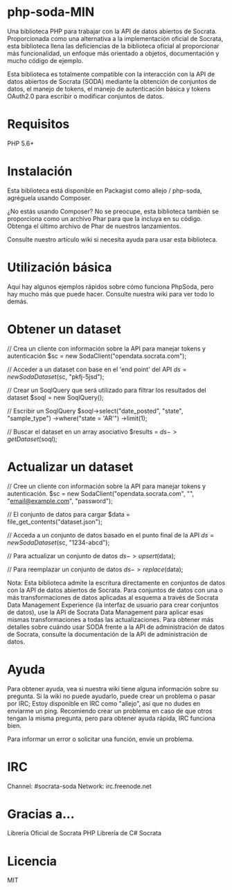 # php-soda-MIN

Una biblioteca PHP para trabajar con la API de datos abiertos de Socrata. Proporcionada como una alternativa a la implementación oficial de Socrata, esta biblioteca llena las deficiencias de la biblioteca oficial al proporcionar más funcionalidad, un enfoque más orientado a objetos, documentación y mucho código de ejemplo.

Esta biblioteca es totalmente compatible con la interacción con la API de datos abiertos de Socrata (SODA) mediante la obtención de conjuntos de datos, el manejo de tokens, el manejo de autenticación básica y tokens OAuth2.0 para escribir o modificar conjuntos de datos.

# Requisitos
PHP 5.6+

# Instalación
Esta biblioteca está disponible en Packagist como allejo / php-soda, agréguela usando Composer.

¿No estás usando Composer? No se preocupe, esta biblioteca también se proporciona como un archivo Phar para que la incluya en su código. Obtenga el último archivo de Phar de nuestros lanzamientos.

Consulte nuestro artículo wiki si necesita ayuda para usar esta biblioteca.

# Utilización básica
Aquí hay algunos ejemplos rápidos sobre cómo funciona PhpSoda, pero hay mucho más que puede hacer. Consulte nuestra wiki para ver todo lo demás.

# Obtener un dataset

// Crea un cliente con información sobre la API para manejar tokens y autenticación
$sc = new SodaClient("opendata.socrata.com");

// Acceder a un dataset con base en el 'end point' del API
$ds = new SodaDataset($sc, "pkfj-5jsd");

// Crear un SoqlQuery que será utilizado para filtrar los resultados del dataset
$soql = new SoqlQuery();

// Escribir un SoqlQuery
$soql->select("date_posted", "state", "sample_type")
     ->where("state = 'AR'")
     ->limit(1);

// Buscar el dataset en un array asociativo
$results = $ds->getDataset($soql);

# Actualizar un dataset

// Cree un cliente con información sobre la API para manejar tokens y autenticación.
$sc = new SodaClient("opendata.socrata.com", "<token here>", "email@example.com", "password");

// El conjunto de datos para cargar
$data = file_get_contents("dataset.json");

// Acceda a un conjunto de datos basado en el punto final de la API
$ds = new SodaDataset($sc, "1234-abcd");

// Para actualizar un conjunto de datos
$ds->upsert($data);

// 
Para reemplazar un conjunto de datos
$ds->replace($data);

Nota: Esta biblioteca admite la escritura directamente en conjuntos de datos con la API de datos abiertos de Socrata. Para conjuntos de datos con una o más transformaciones de datos aplicadas al esquema a través de Socrata Data Management Experience (la interfaz de usuario para crear conjuntos de datos), use la API de Socrata Data Management para aplicar esas mismas transformaciones a todas las actualizaciones. Para obtener más detalles sobre cuándo usar SODA frente a la API de administración de datos de Socrata, consulte la documentación de la API de administración de datos.

# Ayuda
Para obtener ayuda, vea si nuestra wiki tiene alguna información sobre su pregunta. Si la wiki no puede ayudarlo, puede crear un problema o pasar por IRC; Estoy disponible en IRC como "allejo", así que no dudes en enviarme un ping. Recomiendo crear un problema en caso de que otros tengan la misma pregunta, pero para obtener ayuda rápida, IRC funciona bien.

Para informar un error o solicitar una función, envíe un problema.

# IRC
Channel: #socrata-soda
Network: irc.freenode.net

# Gracias a...
Librería Oficial de Socrata PHP
Librería de C# Socrata

# Licencia
MIT
